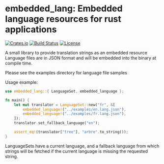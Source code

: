 # embedded_lang: Embedded language resources for rust applications
[![Crates.io](https://img.shields.io/crates/v/embedded_lang.svg)](https://crates.io/crates/embedded_lang)
[![Build Status](https://github.com/rscarson/embedded_lang/workflows/Rust/badge.svg)](https://github.com/rscarson/embedded_lang/actions?workflow=Rust)
[![License](https://img.shields.io/badge/license-MIT-blue.svg)](https://raw.githubusercontent.com/rscarson/embedded_lang/master/LICENSE)

A small library to provide translation strings as an embedded resource
Language files are in JSON format and will be embedded into the binary at compile time.

Please see the examples directory for language file samples

Usage example:
```rust
use embedded_lang::{ LanguageSet, embedded_language };

fn main() {
    let mut translator = LanguageSet::new("fr", &[
        embedded_language!("../examples/en.lang.json"),
        embedded_language!("../examples/fr.lang.json"),
    ]);
    translator.set_fallback_language("en");

    assert_eq!(translator["tree"], "arbre".to_string());
}
```

LanguageSets have a current language, and a fallback language from which strings will be fetched
if the current language is missing the requested string.